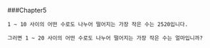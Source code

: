 ###Chapter5

    1 ~ 10 사이의 어떤 수로도 나누어 떨어지는 가장 작은 수는 2520입니다.

    그러면 1 ~ 20 사이의 어떤 수로도 나누어 떨어지는 가장 작은 수는 얼마입니까?
